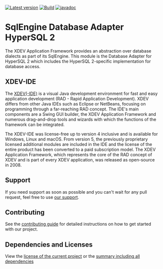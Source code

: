 [![Latest version](https://img.shields.io/maven-central/v/com.xdev-software/xapi-db-hsql2)](https://mvnrepository.com/artifact/com.xdev-software/xapi-db-hsql2)
[![Build](https://img.shields.io/github/actions/workflow/status/xdev-software/xapi-db-hsql2/checkBuild.yml?branch=develop)](https://github.com/xdev-software/xapi-db-hsql2/actions/workflows/checkBuild.yml?query=branch%3Adevelop)
[![javadoc](https://javadoc.io/badge2/com.xdev-software/xapi-db-hsql2/javadoc.svg)](https://javadoc.io/doc/com.xdev-software/xapi-db-hsql2)

# SqlEngine Database Adapter HyperSQL 2

The XDEV Application Framework provides an abstraction over database dialects as part of its SqlEngine. This module is
the Database Adapter for HyperSQL 2 which includes the HyperSQL 2-specific implementation for database access.

## XDEV-IDE

The [XDEV(-IDE)](https://xdev.software/en/products/swing-builder) is a visual Java development environment for fast and
easy application development (RAD - Rapid Application Development). XDEV differs from other Java IDEs such as Eclipse or
NetBeans, focusing on programming through a far-reaching RAD concept. The IDE's main components are a Swing GUI builder,
the XDEV Application Framework and numerous drag-and-drop tools and wizards with which the functions of the framework
can be integrated.

The XDEV-IDE was license-free up to version 4 inclusive and is available for Windows, Linux and macOS. From version 5,
the previously proprietary licensed additional modules are included in the IDE and the license of the entire product has
been converted to a paid subscription model. The XDEV Application Framework, which represents the core of the RAD
concept of XDEV and is part of every XDEV application, was released as open-source in 2008.

## Support

If you need support as soon as possible and you can't wait for any pull request, feel free to
use [our support](https://xdev.software/en/services/support).

## Contributing

See the [contributing guide](./CONTRIBUTING.md) for detailed instructions on how to get started with our project.

## Dependencies and Licenses

View the [license of the current project](LICENSE) or
the [summary including all dependencies](https://xdev-software.github.io/xapi-db-hsql2/dependencies/)
